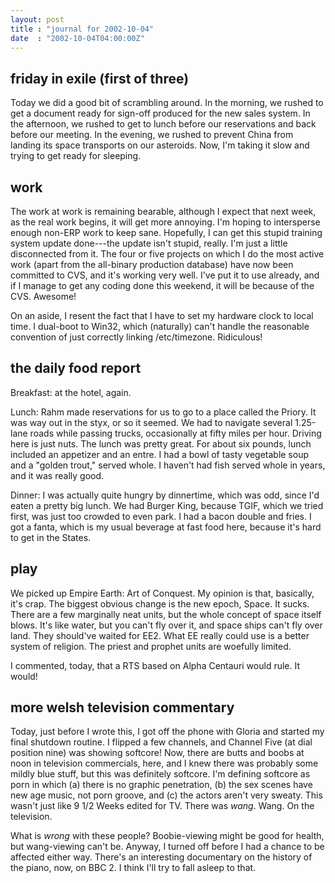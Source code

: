```yaml
---
layout: post
title : "journal for 2002-10-04"
date  : "2002-10-04T04:00:00Z"
---
```



## friday in exile (first of three)

Today we did a good bit of scrambling around.  In the morning, we rushed to get a document ready for sign-off produced for the new sales system.  In the afternoon, we rushed to get to lunch before our reservations and back before our meeting.  In the evening, we rushed to prevent China from landing its space transports on our asteroids.  Now, I'm taking it slow and trying to get ready for sleeping.

## work

The work at work is remaining bearable, although I expect that next week, as the real work begins, it will get more annoying.  I'm hoping to intersperse enough non-ERP work to keep sane.  Hopefully, I can get this stupid training system update done---the update isn't stupid, really.  I'm just a little disconnected from it.  The four or five projects on which I do the most active work (apart from the all-binary production database) have now been committed to CVS, and it's working very well.  I've put it to use already, and if I manage to get any coding done this weekend, it will be because of the CVS.  Awesome!

On an aside, I resent the fact that I have to set my hardware clock to local time.  I dual-boot to Win32, which (naturally) can't handle the reasonable convention of just correctly linking /etc/timezone.  Ridiculous!

## the daily food report

Breakfast: at the hotel, again.

Lunch:  Rahm made reservations for us to go to a place called the Priory.  It was way out in the styx, or so it seemed.  We had to navigate several 1.25-lane roads while passing trucks, occasionally at fifty miles per hour.  Driving here is just nuts.  The lunch was pretty great.  For about six pounds, lunch included an appetizer and an entre.  I had a bowl of tasty vegetable soup and a "golden trout," served whole.  I haven't had fish served whole in years, and it was really good.

Dinner:  I was actually quite hungry by dinnertime, which was odd, since I'd eaten a pretty big lunch.  We had Burger King, because TGIF, which we tried first, was just too crowded to even park.  I had a bacon double and fries.  I got a fanta, which is my usual beverage at fast food here, because it's hard to get in the States.

## play

We picked up Empire Earth: Art of Conquest.  My opinion is that, basically, it's crap.  The biggest obvious change is the new epoch, Space.  It sucks. There are a few marginally neat units, but the whole concept of space itself blows.  It's like water, but you can't fly over it, and space ships can't fly over land.  They should've waited for EE2.  What EE really could use is a better system of religion.  The priest and prophet units are woefully limited.  

I commented, today, that a RTS based on Alpha Centauri would rule.  It would!

## more welsh television commentary

Today, just before I wrote this, I got off the phone with Gloria and started my final shutdown routine.  I flipped a few channels, and Channel Five (at dial position nine) was showing softcore!  Now, there are butts and boobs at noon in television commercials, here, and I knew there was probably some mildly blue stuff, but this was definitely softcore.  I'm defining softcore as porn in which (a) there is no graphic penetration, (b) the sex scenes have new age music, not porn groove, and (c) the actors aren't very sweaty.  This wasn't just like 9 1/2 Weeks edited for TV.  There was <em>wang</em>.  Wang.  On the television.

What is <em>wrong</em> with these people?  Boobie-viewing might be good for health, but wang-viewing can't be.  Anyway, I turned off before I had a chance to be affected either way.  There's an interesting documentary on the history of the piano, now, on BBC 2.  I think I'll try to fall asleep to that.

